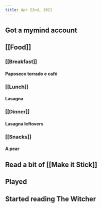 ```yaml
---
title: Apr 22nd, 2021
---
```


## Got a mymind account
## [[Food]]
### [[Breakfast]]
#### Paposeco torrado e café
### [[Lunch]]
#### Lasagna
### [[Dinner]]
#### Lasagna leftovers
### [[Snacks]]
#### A pear
## Read a bit of [[Make it Stick]]
## Played
## Started reading The Witcher
